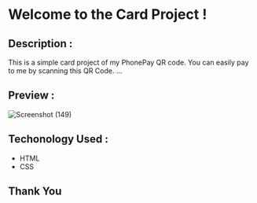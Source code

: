 # Welcome to the Card Project !

## Description :
This is a simple card project of my PhonePay QR code. You can easily pay to me by scanning this QR Code. ...


## Preview :

![Screenshot (149)](https://github.com/raviranjan0/Cards/assets/100368738/c845d953-29c5-49b5-bc4e-dd2f35d3a18a)


## Techonology Used :
- HTML
- CSS

## Thank You 
